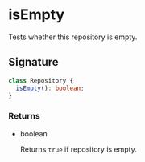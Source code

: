 # isEmpty

Tests whether this repository is empty.

## Signature

```ts
class Repository {
  isEmpty(): boolean;
}
```

### Returns

<ul class="param-ul">
  <li class="param-li param-li-root">
    <span class="param-type">boolean</span>
    <br>
    <p class="param-description">Returns  <code>true</code>  if repository is empty.</p>
  </li>
</ul>